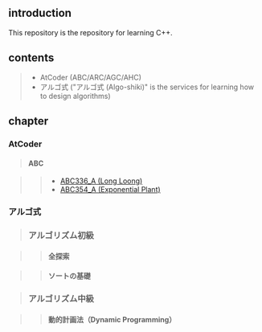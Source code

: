 ## introduction
This repository is the repository for learning C++.

## contents
> - AtCoder (ABC/ARC/AGC/AHC)
> - アルゴ式 ("アルゴ式 (Algo-shiki)" is the services for learning how to design algorithms) 

## chapter
### AtCoder
> #### ABC

> > - [ABC336_A (Long Loong)](https://atcoder.jp/contests/abc336/submissions/57349896)
> > - [ABC354_A (Exponential Plant)](https://atcoder.jp/contests/abc354/submissions/57373004)

### アルゴ式

> ### アルゴリズム初級

> > #### 全探索

> > #### ソートの基礎

> ### アルゴリズム中級

> > #### 動的計画法（Dynamic Programming）
